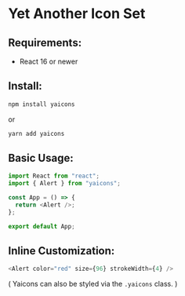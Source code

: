 # Yet Another Icon Set

## Requirements:

- React 16 or newer

## Install:

```sh
npm install yaicons
```

or

```sh
yarn add yaicons
```

## Basic Usage:

```js
import React from "react";
import { Alert } from "yaicons";

const App = () => {
  return <Alert />;
};

export default App;
```

## Inline Customization:

```js
<Alert color="red" size={96} strokeWidth={4} />
```

( Yaicons can also be styled via the `.yaicons` class. )

